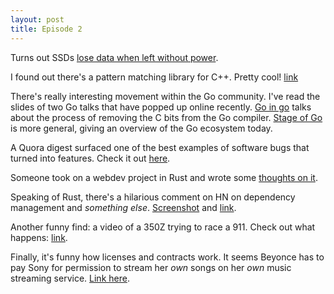 ```yaml
---
layout: post
title: Episode 2
---
```

Turns out SSDs [lose data when left without power](http://www.zdnet.com/article/solid-state-disks-lose-data-if-left-without-power-for-just-a-few-days/).

I found out there's a pattern matching library for C++. Pretty cool! [link](https://github.com/solodon4/Mach7)

There's really interesting movement within the Go community. I've read the slides of two Go talks that have popped up online recently. [Go in go](http://talks.golang.org/2015/gogo.slide) talks about the process of removing the C bits from the Go compiler. [Stage of Go](http://talks.golang.org/2015/state-of-go-may.slide#1) is more general, giving an overview of the Go ecosystem today.

A Quora digest surfaced one of the best examples of software bugs that turned into features. Check it out [here](http://www.quora.com/What-are-the-best-examples-of-software-bugs-that-became-features-a-k-a-misbugs/answer/Mac-Tan?srid=3unQ&share=1).

Someone took on a webdev project in Rust and wrote some [thoughts on it](http://blog.viraptor.info/post/i-wrote-a-website-in-rust-and-lived-to-tell-the-tale).

Speaking of Rust, there's a hilarious comment on HN on dependency management and *something else*. [Screenshot](http://i.imgur.com/f2pNciL.png) and [link](https://news.ycombinator.com/item?id=9631283).

Another funny find: a video of a 350Z trying to race a 911. Check out what happens: [link](https://twitter.com/crashingtv/status/604249781590986752).

Finally, it's funny how licenses and contracts work. It seems Beyonce has to pay Sony for permission to stream her *own* songs on her *own* music streaming service. [Link here](http://www.vanityfair.com/culture/2015/05/beyonce-leaving-tidal-jay-z-sony).


